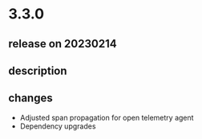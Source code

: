 # 3.3.0

## release on 20230214

## description

## changes

* Adjusted span propagation for open telemetry agent
* Dependency upgrades

